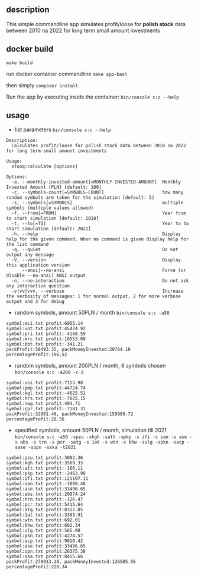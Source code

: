 

description
-------------------

This simple commandline app simulates profit/loose for **polish stock** data between 2010 na 2022 for long term small amount investments



docker build
--------------------

`make build`


run  docker container commandline `make app-bash`

then simply `composer install`

Run the app by executing inside the container:
`bin/console s:c --help`

usage
------------

 - list parameters
`bin/console s:c --help`

```
Description:
  Calculates profit/loose for polish stock data between 2010 na 2022 for long term small amount investments

Usage:
  stooq:calculate [options]

Options:
  -a, --monthly-invested-amount[=MONTHLY-INVESTED-AMOUNT]  Monthly Invested Amount [PLN] [default: 100]
  -c, --symbols-count[=SYMBOLS-COUNT]                      how many random symbols are taken for the simulation [default: 5]
  -s, --symbols[=SYMBOLS]                                  multiple symbols (multiple values allowed)
  -f, --from[=FROM]                                        Year from to start simulation [default: 2010]
  -t, --to[=TO]                                            Year to to start simulation [default: 2022]
  -h, --help                                               Display help for the given command. When no command is given display help for the list command
  -q, --quiet                                              Do not output any message
  -V, --version                                            Display this application version
      --ansi|--no-ansi                                     Force (or disable --no-ansi) ANSI output
  -n, --no-interaction                                     Do not ask any interactive question
  -v|vv|vvv, --verbose                                     Increase the verbosity of messages: 1 for normal output, 2 for more verbose output and 3 for debug

```

- random symbols, amount 50PLN / month
`bin/console s:c -a50`

```
symbol:mci.txt profit:6955.14
symbol:vot.txt profit:45474.92
symbol:pri.txt profit:-4148.59
symbol:mrc.txt profit:10553.09
symbol:bbt.txt profit:-341.21
packProfit:58493.35, packMoneyInvested:29764.10 percentageProfit:196.52

```

- random symbols, amount 200PLN / month, 6 symbols chosen
`bin/console s:c -a200 -c 6`

```
symbol:uni.txt profit:7113.98
symbol:pmp.txt profit:44724.74
symbol:kgl.txt profit:-4625.51
symbol:hrs.txt profit:-7625.15
symbol:nwg.txt profit:494.71
symbol:cpr.txt profit:-7181.31
packProfit:32901.46, packMoneyInvested:159989.72 percentageProfit:20.56
```


- specified symbols, amount 50PLN / month, simulation till 2021
`bin/console s:c -a50 -spzu -skgh -satt -spkp -s ifi -s san -s ase -s abs -s trn -s pcr -satg -s 1at -s wtn -s bhw -sulg -spkn -sacp -sase -sopn -sska -t2021`

```
symbol:pzu.txt profit:3002.36
symbol:kgh.txt profit:3569.33
symbol:att.txt profit:-166.11
symbol:pkp.txt profit:-2463.98
symbol:ifi.txt profit:121197.11
symbol:san.txt profit:-1899.48
symbol:ase.txt profit:33496.65
symbol:abs.txt profit:20874.24
symbol:trn.txt profit:-126.47
symbol:pcr.txt profit:5415.64
symbol:atg.txt profit:8317.05
symbol:1at.txt profit:3383.91
symbol:wtn.txt profit:692.01
symbol:bhw.txt profit:682.34
symbol:ulg.txt profit:565.98
symbol:pkn.txt profit:4274.57
symbol:acp.txt profit:9810.42
symbol:ase.txt profit:33496.65
symbol:opn.txt profit:26375.38
symbol:ska.txt profit:8415.66
packProfit:278913.28, packMoneyInvested:126585.56 percentageProfit:220.34

```




